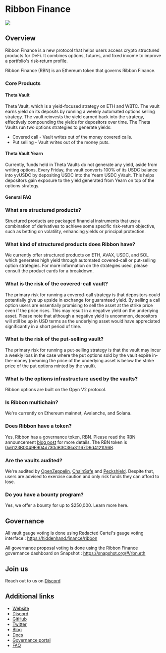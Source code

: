 # Ribbon Finance
![](https://i.imgur.com/i6F2Ozl.png)

## Overview

Ribbon Finance is a new protocol that helps users access crypto structured products for DeFi. It combines options, futures, and fixed income to improve a portfolio's risk-return profile.

Ribbon Finance (RBN) is an Ethereum token that governs Ribbon Finance.

### Core Products
#### Theta Vault
Theta Vault, which is a yield-focused strategy on ETH and WBTC. The vault earns yield on its deposits by running a weekly automated options selling strategy. The vault reinvests the yield earned back into the strategy, effectively compounding the yields for depositors over time.
The Theta Vaults run two options strategies to generate yields:
* Covered call - Vault writes  out of the money covered calls.
* Put selling - Vault writes  out of the money puts.
#### Theta Vault Yearn
Currently, funds held in Theta Vaults do not generate any yield, aside from writing options. Every Friday, the vault converts 100% of its USDC balance into yvUSDC by depositing USDC into the Yearn USDC yVault. This helps depositors gain exposure to the yield generated from Yearn on top of the options strategy.

#### General FAQ
### What are structured products?
Structured products are packaged financial instruments that use a combination of derivatives to achieve some specific risk-return objective, such as betting on volatility, enhancing yields or principal protection.
### What kind of structured products does Ribbon have?
We currently offer structured products on ETH, AVAX, USDC, and SOL which generates high yield through automated covered-call or put-selling option strategies. For more information on the strategies used, please consult the product cards for a breakdown.
### What is the risk of the covered-call vault?
The primary risk for running a covered-call strategy is that depositors could potentially give up upside in exchange for guaranteed yield. By selling a call option users are essentially promising to sell the asset at the strike price even if the price rises. This may result in a negative yield on the underlying asset. Please note that although a negative yield is uncommon, depositors will still be up in USD terms as the underlying asset would have appreciated significantly in a short period of time.
### What is the risk of the put-selling vault?
The primary risk for running a put-selling strategy is that the vault may incur a weekly loss in the case where the put options sold by the vault expire in-the-money (meaning the price of the underlying asset is below the strike price of the put options minted by the vault).
### What is the options infrastructure used by the vaults?
Ribbon options are built on the Opyn V2 protocol.
### Is Ribbon multichain?
We're currently on Ethereum mainnet, Avalanche, and Solana.
### Does Ribbon have a token?
Yes, Ribbon has a governance token, RBN. Please read the RBN announcement [blog post](https://ribbonfinance.medium.com/decentralizing-ribbon-governance-395950da7a6) for more details. The RBN token is [0x6123B0049F904d730dB3C36a31167D9d4121fA6B](https://etherscan.io/address/0x6123b0049f904d730db3c36a31167d9d4121fa6b). 
### Are the vaults audited?
We're audited by [OpenZeppelin](https://blog.openzeppelin.com/ribbon-finance-audit/), [ChainSafe](https://github.com/ribbon-finance/audit/blob/master/reports/RibbonThetaVault%20V2%20Smart%20Contract%20Review%20And%20Verification.pdf) and [Peckshield](https://github.com/ribbon-finance/audit/blob/master/reports/PeckShield-Audit-Report-Ribbon-v1.0.pdf). Despite that, users are advised to exercise caution and only risk funds they can afford to lose.
### Do you have a bounty program?
Yes, we offer a bounty for up to $250,000. Learn more here.

## Governance

All vault gauge voting is done using Redacted Cartel's gauge voting interface : https://hiddenhand.finance/ribbon

All governance proposal voting is done using the Ribbon Finance governance dashboard on Snapshot : https://snapshot.org/#/rbn.eth

## Join us

Reach out to us on [Discord](https://www.ribbon.finance/)

## Additional links

* [Website](https://www.ribbon.finance/) 
* [Discord](https://www.ribbon.finance/)
* [GitHub](http://github.com/ribbon-finance)
* [Twitter](http://twitter.com/ribbonfinance)
* [Blog](https://research.ribbon.finance/)
* [Docs](https://docs.ribbon.finance/)
* [Governance portal](https://vote.ribbon.finance/)
* [FAQ](https://vote.ribbon.finance/)
